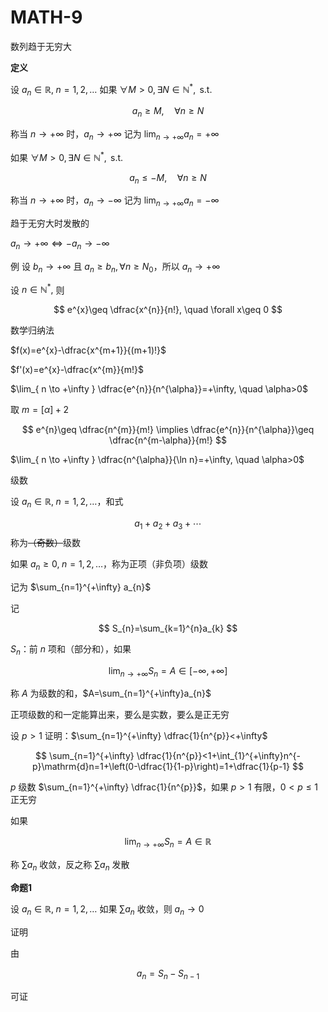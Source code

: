 # MATH-9

数列趋于无穷大

**定义**

设 $a_{n}\in \mathbb{R},\; n=1,2,\dots$ 如果 $\forall M>0,\exists N\in \mathbb{N}^{*},\text{ s.t.}$

$$
a_{n}\geq M, \quad \forall n \geq N
$$

称当 $n \to +\infty$ 时，$a_{n}\to +\infty$ 记为 $\lim_{ n \to +\infty }a_{n}=+\infty$

如果 $\forall M>0,\exists N\in \mathbb{N}^{*},\text{ s.t. }$

$$
a_{n}\leq-M,\quad \forall n\geq N
$$

称当 $n\to +\infty$ 时，$a_{n}\to -\infty$ 记为 $\lim_{ n \to +\infty }a_{n}=-\infty$

趋于无穷大时发散的

$a_{n}\to +\infty \iff -a_{n} \to -\infty$

例 设 $b_{n}\to +\infty$ 且 $a_{n}\geq b_{n}, \forall n\geq N_{0}$，所以 $a_{n}\to +\infty$

设 $n\in \mathbb{N}^{*},$ 则

$$
e^{x}\geq \dfrac{x^{n}}{n!}, \quad \forall x\geq 0
$$

数学归纳法

$f(x)=e^{x}-\dfrac{x^{m+1}}{(m+1)!}$

$f'(x)=e^{x}-\dfrac{x^{m}}{m!}$

$\lim_{ n \to +\infty }   \dfrac{e^{n}}{n^{\alpha}}=+\infty, \quad \alpha>0$

取 $m=[\alpha]+2$

$$
e^{n}\geq \dfrac{n^{m}}{m!} \implies \dfrac{e^{n}}{n^{\alpha}}\geq \dfrac{n^{m-\alpha}}{m!}
$$

$\lim_{ n \to +\infty } \dfrac{n^{\alpha}}{\ln n}=+\infty, \quad \alpha>0$

级数

设 $a_{n}\in \mathbb{R},\;n=1,2,\dots$，和式

$$
a_{1}+a_{2}+a_{3}+\cdots
$$
称为~~（奇数）~~级数

如果 $a_{n}\geq 0,\; n=1,2,\dots$，称为正项（非负项）级数

记为 $\sum_{n=1}^{+\infty} a_{n}$

记

$$
S_{n}=\sum_{k=1}^{n}a_{k}
$$

$S_{n}$：前 $n$ 项和（部分和），如果

$$
\lim_{ n \to +\infty } S_{n}=A\in[-\infty,+\infty]
$$

称 $A$ 为级数的和，$A=\sum_{n=1}^{+\infty}a_{n}$

正项级数的和一定能算出来，要么是实数，要么是正无穷

设 $p>1$ 证明：$\sum_{n=1}^{+\infty} \dfrac{1}{n^{p}}<+\infty$

$$
\sum_{n=1}^{+\infty} \dfrac{1}{n^{p}}<1+\int_{1}^{+\infty}n^{-p}\mathrm{d}n=1+\left(0-\dfrac{1}{1-p}\right)=1+\dfrac{1}{p-1}
$$

$p$ 级数 $\sum_{n=1}^{+\infty} \dfrac{1}{n^{p}}$，如果 $p>1$ 有限，$0<p\leq 1$ 正无穷

如果 

$$
\lim_{ n \to +\infty } S_{n}=A\in \mathbb{R}
$$

称 $\sum a_{n}$ 收敛，反之称 $\sum a_{n}$ 发散

**命题1**

设 $a_{n}\in \mathbb{R},\; n=1,2,\dots$ 如果 $\sum a_{n}$ 收敛，则 $a_{n}\to 0$

证明

由

$$
a_{n}=S_{n}-S_{n-1}
$$

可证

